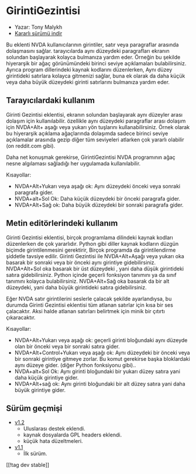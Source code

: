 # GirintiGezintisi #

* Yazar: Tony Malykh
* [Kararlı sürümü indir][1]

Bu eklenti NVDA kullanıcılarının girintiler, satır veya paragraflar arasında
dolaşmasını sağlar.  tarayıcılarda aynı düzeydeki paragrafları ekranın
solundan başlayarak kolayca bulmanıza yardım eder. Örneğin bu şekilde
hiyerarşik bir ağaç görünümündeki birinci seviye açıklamaları
bulabilirsiniz. Ayrıca program dillerindeki kaynak kodlarını düzenlerken,
Aynı düzey girintideki satırlara kolayca gitmenizi sağlar, buna ek olarak da
daha küçük veya daha büyük düzeydeki girinti satırlarını bulmanıza yardım
eder.

## Tarayıcılardaki kullanım
Girinti Gezintisi eklentisi, ekranın solundan başlayarak aynı düzeyler arası
dolaşım için kullanılabilir. özellikle aynı düzeydeki paragraflar arası
dolaşım için NVDA+Alt+ aşağı veya yukarı yön tuşlarını kullanabilirsiniz.
Örnek olarak bu hiyerarşik açıklama ağaçlarında dolaşımda sadece birinci
seviye açıklamalar arasında gezip diğer tüm seviyeleri atlarken çok yararlı
olabilir (on reddit.com gibi).

Daha net konuşmak gerekirse, GirintiGezintisi NVDA programının ağaç nesne
algılaması sağladığı her uygulamada kullanılabilir.

Kısayollar:

* NVDA+Alt+Yukarı veya aşağı ok: Aynı düzeydeki önceki veya sonraki
  paragrafa gider.
* NVDA+alt+Sol Ok: Daha küçük düzeydeki bir önceki paragrafa gider.
* NVDA+Alt+Sağ ok: Daha büyük düzeydeki bir sonraki paragrafa gider.

## Metin editörlerindeki kullanım
Girinti Gezintisi eklentisi, birçok programlama dilindeki kaynak kodları
düzenlerken de çok yararlıdır.  Python gibi diller kaynak kodların düzgün
biçimde girintilenmesini gerektirir,  Birçok programda da girintilendirme
şiddetle tavsiye edilir. Girinti Gezintisi ile NVDA+Alt+Aşağı veya yukarı
oka basarak bir sonraki veya bir önceki aynı girintiye
gidebilirsiniz. NVDA+Alt+Sol oka  basarak bir üst düzeydeki , yani daha
düşük girintideki satıra gidebilirsiniz.  Python içinde geçerli fonksiyon
tanımını ya da sınıf tanımını kolayca bulabilirsiniz.  NVDA+Alt+Sağ oka
basarak da bir alt düzeydeki, yani daha büyük girintideki satıra
gidebilirsiniz.

Eğer NVDA satır girintilerini seslerle çalacak şekilde ayarlandıysa, bu
durumda Girinti Gezintisi eklentisi tüm atlanan satırlar için kısa bir ses
çalacaktır.  Aksi halde atlanan satırları belirtmek için minik bir çıtırtı
çıkaracaktır.

Kısayollar:

* NVDA+Alt+Yukarı veya  aşağı ok: geçerli girinti bloğundaki aynı düzeyde
  olan bir önceki veya bir sonraki satıra gider.
* NVDA+Alt+Control+Yukarı veya aşağı ok: Aynı düzeydeki bir önceki veya bir
  sonraki girintiye gitmeye zorlar. Bu komut gerekirse başka bloklardaki
  aynı düzeye gider. (diğer Python fonksiyonu gibi)..
* NVDA+alt+Sol Ok: Aynı girinti bloğundaki bir yukarı düzey satıra yani daha
  küçük girintiye gider.
* NVDA+Alt+sağ ok: Aynı girinti bloğundaki bir alt düzey satıra yani daha
  büyük girintiye gider.

## Sürüm geçmişi
* [v1.2](https://github.com/mltony/nvda-indent-nav/raw/master/releases/IndentNav-1.2.nvda-addon)
  * Uluslarası destek eklendi.
  * kaynak dosyalarda GPL headers eklendi.
  * küçük hata düzeltmeleri.
* [v1.1](https://github.com/mltony/nvda-indent-nav/raw/master/releases/IndentNav-1.1.nvda-addon)
  * İlk sürüm.

[[!tag dev stable]]

[1]: https://www.nvaccess.org/addonStore/legacy?file=indentnav

